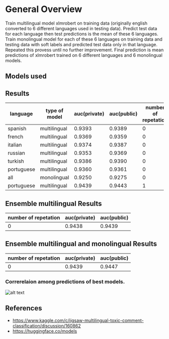 # General Overview
Train multilingual model xlmrobert on training data (originally english converted to 6 different languages used in testing data). Predict test data for each language then test predictions is the mean of these 6 languages. Train monolingual model for each of these 6 languages on training data and testing data with soft labels and predicted test data only in that language. Repeated this provess until no further improvement. Final prediction is mean predictions of xlmrobert trained on 6 different languages and 6 monolingual models.

## Models used




## Results

language| type of model | auc(private)|auc(public)|number of repetation
--- | --- | ---| ---|---
spanish|multilingual|0.9393|0.9389|0
french|multilingual|0.9369|0.9359|0
italian|multilingual|0.9374|0.9387|0
russian|multilingual|0.9353|0.9369|0
turkish|multilingual|0.9386|0.9390|0
portuguese|multilingual|0.9360|0.9361|0
all|monolingual|0.9250|0.9275|0
portuguese|multilingual|0.9439|0.9443|1




## Ensemble multilingual Results

 number of repetation|auc(private)|auc(public)
 |---|--- | ---
 0|0.9438|0.9439 
 
 
 
## Ensemble multilingual and monolingual Results

 number of repetation|auc(private)|auc(public)
 |---|--- | ---
 0|0.9439|0.9447
 
 ### Correrelaion among predictions of best models.
![alt text]()


## References
- https://www.kaggle.com/c/jigsaw-multilingual-toxic-comment-classification/discussion/160862
- https://huggingface.co/models
